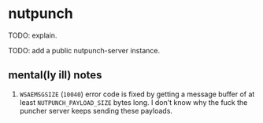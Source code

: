 # nutpunch

TODO: explain.

TODO: add a public nutpunch-server instance.

## mental(ly ill) notes

1. `WSAEMSGSIZE` (`10040`) error code is fixed by getting a message buffer of at least `NUTPUNCH_PAYLOAD_SIZE` bytes long. I don't know why the fuck the puncher server keeps sending these payloads.
